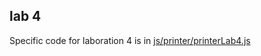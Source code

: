## lab 4

Specific code for laboration 4 is in <a href="https://github.com/leck-lex/labs/blob/main/04_week38_basics_js/js/printer/printerLab4.js">js/printer/printerLab4.js</a>